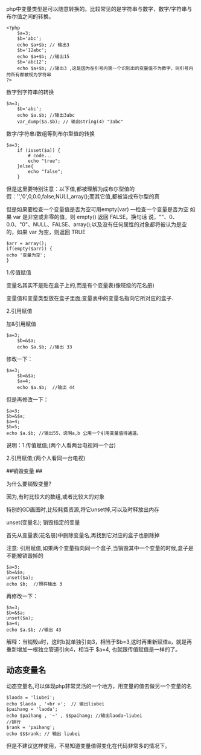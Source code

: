php中变量类型是可以随意转换的。比较常见的是字符串与数字，数字/字符串与布尔值之间的转换。

    <?php
    	$a=3;
    	$b='abc';
    	echo $a+$b; // 输出3
    	$b='12abc';
    	echo $a+$b; //输出15
    	$b='abc12';
    	echo $a+$b; //输出3 ,这是因为在引号内第一个识别出的变量值不为数字，则引号内的所有都被视为字符串
    ?>


数字到字符串的转换

    $a=3;
    	$b='abc';
    	echo $a.$b; //输出3abc
    	var_dump($a.$b); // 输出string(4) "3abc"


数字/字符串/数组等到布尔型值的转换

    $a=3;
    	if (isset($a)) {
    		# code...
    		echo "true";
    	}else{
    		echo "false";
    	}
    

但是这里要特别注意：以下值,都被理解为成布尔型值的假：'','0',0,0.0,false,NULL,array();而其它值,都被当成布尔型的真


但是如果要检查一个变量值是否为空可用empty(var) —检查一个变量是否为空
如果 var 是非空或非零的值，则 empty() 返回 FALSE。换句话 说，""、0、0.0、"0"、NULL、FALSE、array();以及没有任何属性的对象都将被认为是空的，如果 var 为空，则返回 TRUE
    
    $arr = array();
    if(empty($arr)) {
    echo '变量为空';
    }
    

1.传值赋值

变量名其实不是贴在盒子上的,而是有个变量表(像班级的花名册)

变量值和变量类型放在盒子里面;变量表中的变量名指向它所对应的盒子.

2.引用赋值

加&引用赋值

    $a=3;
    	$b=&$a;
    	echo $a.$b; //输出 33

修改一下：


    $a=3;
    	$b=&$a;
    	$a=4;
    	echo $a.$b;  //输出 44

但是再修改一下：

	$a=3;
	$b=&$a;
	$a=4;
	$b=5;
	echo $a.$b; //输出55，说明a,b 公用一个引用变量值得通道。


说明：1.传值赋值;(两个人看两台电视同一个台)

2.引用赋值;(两个人看同一台电视)



##销毁变量 ##

为什么要销毁变量?

因为,有时比较大的数组,或者比较大的对象

特别的GD画图时,比较耗费资源,将它unset掉,可以及时释放出内存

unset(变量名); 销毁指定的变量

首先从变量表(花名册)中删除变量名,再找到它对应的盒子也删除掉

注意: 引用赋值,如果两个变量指向同一个盒子,当销毁其中一个变量的时候,盒子是不能被销毁掉的

	$a=3;
	$b=&$a;
	unset($a);
	echo $b;  //照样输出 3

再修改一下：

	$a=3;
	$b=&$a;
	unset($a);
	$a=4;
	echo $a.$b; //输出 43

解释：当销毁a时，这时b就单独引向3，相当于$b=3,这时再重新赋值a，就是再重新增加一根独立管道引向4，相当于 $a=4, 也就跟传值赋值是一样的了。


## 动态变量名 ##

动态变量名,可以体现php非常灵活的一个地方，用变量的值去做另一个变量的名

    $laoda = 'liubei';
    echo $laoda , '<br >';  // 输出liubei
    $paihang = 'laoda';
    echo $paihang , '~' , $$paihang; //输出laoda~liubei
    //排行
    $rank = 'paihang';
    echo $$$rank; // 输出 liubei


但是不建议这样使用，不易知道变量值得变化在代码非常多的情况下。




